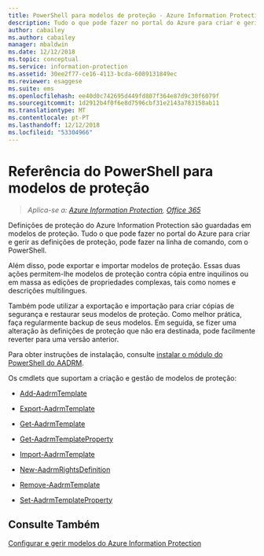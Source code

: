 ```yaml
---
title: PowerShell para modelos de proteção - Azure Information Protection
description: Tudo o que pode fazer no portal do Azure para criar e gerir modelos de proteção, pode fazer da linha de comando, com o PowerShell. Além disso, pode exportar e importar modelos para poder copiar modelos entre inquilinos ou fazer edições em volume de propriedades complexas nos modelos, como nomes e descrições multilingues.
author: cabailey
ms.author: cabailey
manager: mbaldwin
ms.date: 12/12/2018
ms.topic: conceptual
ms.service: information-protection
ms.assetid: 30ee2f77-ce16-4113-bcda-6089131849ec
ms.reviewer: esaggese
ms.suite: ems
ms.openlocfilehash: ee40d0c742695d449fd807f364e87d9c30f6079f
ms.sourcegitcommit: 1d2912b4f0f6e8d7596cbf31e2143a783158ab11
ms.translationtype: MT
ms.contentlocale: pt-PT
ms.lasthandoff: 12/12/2018
ms.locfileid: "53304966"
---
```

# <a name="powershell-reference-for-protection-templates"></a>Referência do PowerShell para modelos de proteção

>*Aplica-se a: [Azure Information Protection](https://azure.microsoft.com/pricing/details/information-protection), [Office 365](https://download.microsoft.com/download/E/C/F/ECF42E71-4EC0-48FF-AA00-577AC14D5B5C/Azure_Information_Protection_licensing_datasheet_EN-US.pdf)*

Definições de proteção do Azure Information Protection são guardadas em modelos de proteção. Tudo o que pode fazer no portal do Azure para criar e gerir as definições de proteção, pode fazer na linha de comando, com o PowerShell. 

Além disso, pode exportar e importar modelos de proteção. Essas duas ações permitem-lhe modelos de proteção contra cópia entre inquilinos ou em massa as edições de propriedades complexas, tais como nomes e descrições multilingues.

Também pode utilizar a exportação e importação para criar cópias de segurança e restaurar seus modelos de proteção. Como melhor prática, faça regularmente backup de seus modelos. Em seguida, se fizer uma alteração às definições de proteção que não era destinada, pode facilmente reverter para uma versão anterior.

Para obter instruções de instalação, consulte [instalar o módulo do PowerShell do AADRM](install-powershell.md).

Os cmdlets que suportam a criação e gestão de modelos de proteção:

- [Add-AadrmTemplate](/powershell/module/aadrm/add-aadrmtemplate)

- [Export-AadrmTemplate](/powershell/module/aadrm/export-aadrmtemplate)

- [Get-AadrmTemplate](/powershell/module/aadrm/get-aadrmtemplate)

- [Get-AadrmTemplateProperty](/powershell/module/aadrm/get-aadrmtemplateproperty)

- [Import-AadrmTemplate](/powershell/module/aadrm/import-aadrmtemplate)

- [New-AadrmRightsDefinition](/powershell/module/aadrm/new-aadrmrightsdefinition)

- [Remove-AadrmTemplate](/powershell/module/aadrm/remove-aadrmtemplate)

- [Set-AadrmTemplateProperty](/powershell/module/aadrm/set-aadrmtemplateproperty)



## <a name="see-also"></a>Consulte Também
[Configurar e gerir modelos do Azure Information Protection](configure-policy-templates.md)

